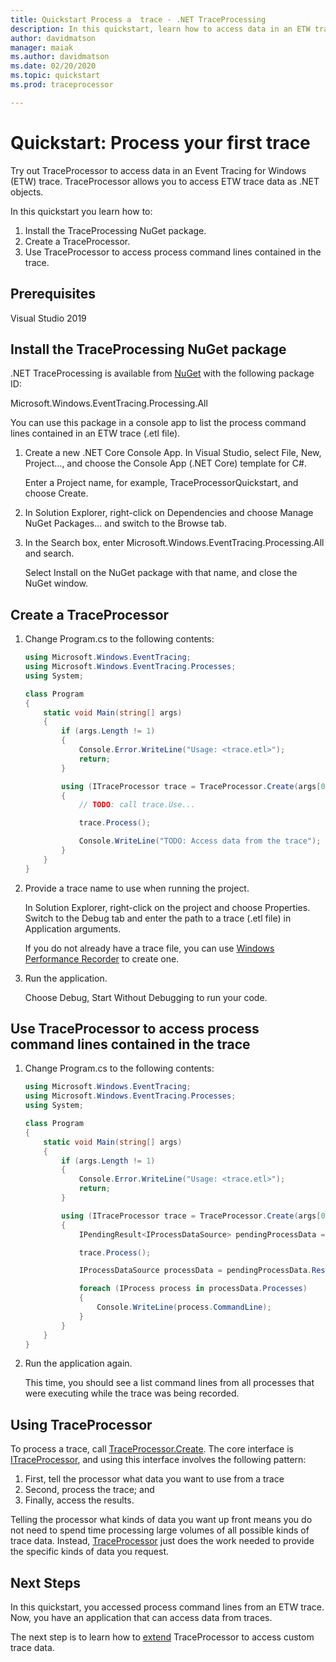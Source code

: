 ```yaml
---
title: Quickstart Process a  trace - .NET TraceProcessing
description: In this quickstart, learn how to access data in an ETW trace.
author: davidmatson
manager: maiak
ms.author: davidmatson
ms.date: 02/20/2020
ms.topic: quickstart
ms.prod: traceprocessor

---
```


# Quickstart: Process your first trace

Try out TraceProcessor to access data in an Event Tracing for Windows (ETW) trace. TraceProcessor allows you to access ETW trace data as .NET objects.

In this quickstart you learn how to:

1. Install the TraceProcessing NuGet package.
2. Create a TraceProcessor.
3. Use TraceProcessor to access process command lines contained in the trace.

## Prerequisites

Visual Studio 2019

## Install the TraceProcessing NuGet package

.NET TraceProcessing is available from [NuGet](https://www.nuget.org/packages/Microsoft.Windows.EventTracing.Processing.All) with the following package ID:

Microsoft.Windows.EventTracing.Processing.All

You can use this package in a console app to list the process command lines contained in an ETW trace (.etl file).

1. Create a new .NET Core Console App. In Visual Studio, select File, New, Project..., and choose the Console App (.NET Core) template for C#.

    Enter a Project name, for example, TraceProcessorQuickstart, and choose Create.

2. In Solution Explorer, right-click on Dependencies and choose Manage NuGet Packages... and switch to the Browse tab.

3. In the Search box, enter Microsoft.Windows.EventTracing.Processing.All and search.

    Select Install on the NuGet package with that name, and close the NuGet window.

## Create a TraceProcessor

1. Change Program.cs to the following contents:

    ```csharp
    using Microsoft.Windows.EventTracing;
    using Microsoft.Windows.EventTracing.Processes;
    using System;

    class Program
    {
        static void Main(string[] args)
        {
            if (args.Length != 1)
            {
                Console.Error.WriteLine("Usage: <trace.etl>");
                return;
            }

            using (ITraceProcessor trace = TraceProcessor.Create(args[0]))
            {
                // TODO: call trace.Use...

                trace.Process();

                Console.WriteLine("TODO: Access data from the trace");
            }
        }
    }
    ```

2. Provide a trace name to use when running the project.

    In Solution Explorer, right-click on the project and choose Properties. Switch to the Debug tab and enter the path to a trace (.etl file) in Application arguments.

    If you do not already have a trace file, you can use [Windows Performance Recorder](https://docs.microsoft.com/windows-hardware/test/wpt/start-a-recording) to create one.

3. Run the application.

    Choose Debug, Start Without Debugging to run your code.

## Use TraceProcessor to access process command lines contained in the trace

1. Change Program.cs to the following contents:

    ```csharp
    using Microsoft.Windows.EventTracing;
    using Microsoft.Windows.EventTracing.Processes;
    using System;

    class Program
    {
        static void Main(string[] args)
        {
            if (args.Length != 1)
            {
                Console.Error.WriteLine("Usage: <trace.etl>");
                return;
            }

            using (ITraceProcessor trace = TraceProcessor.Create(args[0]))
            {
                IPendingResult<IProcessDataSource> pendingProcessData = trace.UseProcesses();

                trace.Process();

                IProcessDataSource processData = pendingProcessData.Result;

                foreach (IProcess process in processData.Processes)
                {
                    Console.WriteLine(process.CommandLine);
                }
            }
        }
    }
    ```

2. Run the application again.

    This time, you should see a list command lines from all processes that were executing while the trace was being recorded.

## Using TraceProcessor

To process a trace, call [TraceProcessor.Create](xref:Microsoft.Windows.EventTracing.TraceProcessor.Create%2A). The core interface is [ITraceProcessor](xref:Microsoft.Windows.EventTracing.ITraceProcessor), and using this interface involves the following pattern:

1. First, tell the processor what data you want to use from a trace
2. Second, process the trace; and
3. Finally, access the results.

Telling the processor what kinds of data you want up front means you do not need to spend time processing large volumes of all possible kinds of trace data. Instead, [TraceProcessor](xref:Microsoft.Windows.EventTracing.TraceProcessor) just does the work needed to provide the specific kinds of data you request.

## Next Steps

In this quickstart, you accessed process command lines from an ETW trace. Now, you have an application that can access data from traces.

The next step is to learn how to [extend](extensibility.md) TraceProcessor to access custom trace data.
